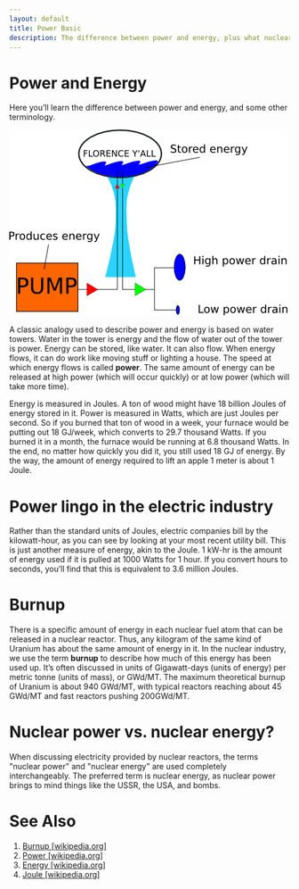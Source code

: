 ```yaml
---
layout: default
title: Power Basic
description: The difference between power and energy, plus what nuclear burnup is.
---
```

<div class="row">
<div class="col-md-8" markdown="1">

# Power and Energy
Here you&rsquo;ll learn the difference between power and energy, and some other terminology.
<div class="thumbnail pull-right img-responsive">     
<img src="img/waterTower.png" alt="Water Tower as energy storage analogy" class="img-rounded" title="Water Tower as energy storage analogy" />
</div>

A classic analogy used to describe power and energy is based on water towers. Water in the tower is
energy and the flow of water out of the tower is power. Energy can be stored, like water. It can
also flow. When energy flows, it can do work like moving stuff or lighting a house. The speed at
which energy flows is called <b>power</b>. The same amount of energy can be released at high power
(which will occur quickly) or at low power (which will take more time).


Energy is measured in Joules. A ton of wood might have 18 billion Joules of energy stored in it.
Power is measured in Watts, which are just Joules per second. So if you burned that ton of wood in a
week, your furnace would be putting out 18 GJ/week, which converts to 29.7 thousand Watts. If you
burned it in a month, the furnace would be running at 6.8 thousand Watts. In the end, no matter how
quickly you did it, you still used 18 GJ of energy. By the way, the amount of energy required to
lift an apple 1 meter is about 1 Joule. 


# Power lingo in the electric industry
Rather than the standard units of Joules, electric companies bill by the kilowatt-hour, as you can
see by looking at your most recent utility bill. This is just another measure of energy, akin to the
Joule. 1 kW-hr is the amount of energy used if it is pulled at 1000 Watts for 1 hour. If you convert
hours to seconds, you&rsquo;ll find that this is equivalent to 3.6 million Joules. 

# Burnup
There is a specific amount of energy in each nuclear fuel atom that can be released in a nuclear
reactor. Thus, any kilogram of the same kind of Uranium has about the same amount of energy in it.
In the nuclear industry, we use the term <b>burnup</b> to describe how much of this energy has been
used up. It&rsquo;s often discussed in units of Gigawatt-days (units of energy) per metric tonne
(units of mass), or GWd/MT. The maximum theoretical burnup of Uranium is about 940 GWd/MT, with
typical reactors reaching about 45 GWd/MT and fast reactors pushing 200GWd/MT. 

# Nuclear power vs. nuclear energy?
When discussing electricity provided by nuclear reactors, the terms &quot;nuclear power&quot; and
&quot;nuclear energy&quot; are used completely interchangeably. The preferred term is nuclear
energy, as nuclear power brings to mind things like the USSR, the USA, and bombs. 

# See Also

<ol>
<li>
<a href="http://en.wikipedia.org/wiki/Burnup">Burnup [wikipedia.org]</a></li>
<li><a href="http://en.wikipedia.org/wiki/Power_%28physics%29">Power [wikipedia.org]</a></li>
<li><a href="http://en.wikipedia.org/wiki/Energy">Energy [wikipedia.org]</a></li>
<li><a href="http://en.wikipedia.org/wiki/Joule">Joule [wikipedia.org]</a></li>

</ol>

</div>
</div>
